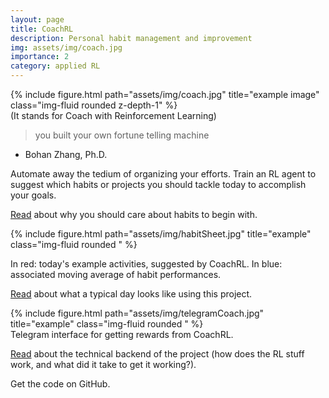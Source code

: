 ```yaml
---
layout: page
title: CoachRL
description: Personal habit management and improvement
img: assets/img/coach.jpg
importance: 2
category: applied RL
---
```




<div class="row justify-content-sm-center">
    <div class="col-sm-8 mt-3 mt-md-0">
        {% include figure.html path="assets/img/coach.jpg" title="example image" class="img-fluid rounded z-depth-1" %}
    </div>
   
</div>
<div class="caption">
    (It stands for Coach with Reinforcement Learning)
</div>


>you built your own fortune telling machine
- Bohan Zhang, Ph.D.



Automate away the tedium of organizing your efforts. Train an RL agent to suggest which habits or projects you should tackle today to accomplish your goals. 

[Read](/blog/2023/distill/) about why you should care about habits to begin with.

{% include figure.html path="assets/img/habitSheet.jpg" title="example" class="img-fluid rounded " %} 
<div class="caption">
In red: today's example activities, suggested by CoachRL. In blue: associated moving average of habit performances.
</div>

[Read](/blog/2023/CoachRLHighLevel/) about what a typical day looks like using this project.



<div class="row">
<div class="col">
</div>
<div class="col-8">
{% include figure.html path="assets/img/telegramCoach.jpg" title="example" class="img-fluid rounded " %}
</div>
 <div class="col">
</div>
</div>
<div class="caption">
Telegram interface for getting rewards from CoachRL.
</div>


[Read](/blog/2023/CoachRLDetails/) about the technical backend of the project (how does the RL stuff work, and what did it take to get it working?).

Get the code on GitHub.
